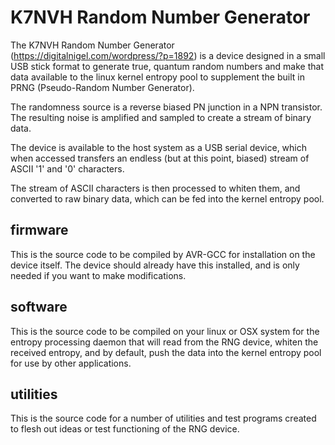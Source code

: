 K7NVH Random Number Generator
=======

The K7NVH Random Number Generator (https://digitalnigel.com/wordpress/?p=1892) is a 
device designed in a small USB stick format to generate true, quantum random numbers 
and make that data available to the linux kernel entropy pool to supplement the built in
PRNG (Pseudo-Random Number Generator).

The randomness source is a reverse biased PN junction in a NPN transistor. The resulting 
noise is amplified and sampled to create a stream of binary data.

The device is available to the host system as a USB serial device, which when accessed 
transfers an endless (but at this point, biased) stream of ASCII '1' and '0' characters. 

The stream of ASCII characters is then processed to whiten them, and converted to raw 
binary data, which can be fed into the kernel entropy pool.

firmware
--------

This is the source code to be compiled by AVR-GCC for installation on the device itself.
The device should already have this installed, and is only needed if you want to make 
modifications.

software
--------

This is the source code to be compiled on your linux or OSX system for the entropy 
processing daemon that will read from the RNG device, whiten the received entropy, and by 
default, push the data into the kernel entropy pool for use by other applications.

utilities
---------

This is the source code for a number of utilities and test programs created to flesh out 
ideas or test functioning of the RNG device.